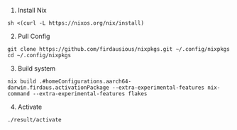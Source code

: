 
1. Install Nix
```
sh <(curl -L https://nixos.org/nix/install)
```

2. Pull Config
```
git clone https://github.com/firdausious/nixpkgs.git ~/.config/nixpkgs
cd ~/.config/nixpkgs
```

3. Build system
```
nix build .#homeConfigurations.aarch64-darwin.firdaus.activationPackage --extra-experimental-features nix-command --extra-experimental-features flakes
```

4. Activate
```
./result/activate
```



